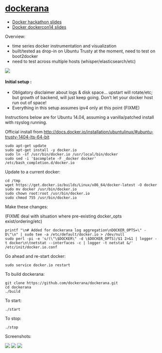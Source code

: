 [dockerana](http://dockerana.com/)
=========

* [Docker hackathon slides](http://dockerana.com/slides.html)
* [Docker dockercon14 slides](http://dockerana.com/demo.html)

Overview:

* time series docker instrumentation and visualization
* built/tested as drop-in on Ubuntu Trusty at the moment, need to test on boot2docker
* need to test across multiple hosts (whisper/elasticsearch/etc)

<img src="http://thecabin.net/sites/default/files/bigfoot.jpg">

#### Initial setup :

* Obligatory disclaimer about logs & disk space... upstart will rotate/etc; but growth of backend, will just keep going. Don't let your docker host run out of space!
* Everything in this setup assumes ipv4 only at this point (FIXME)

Instructions below are for Ubuntu 14.04, assuming a vanilla/patched
install with rsyslog running.

Official install from http://docs.docker.io/installation/ubuntulinux/#ubuntu-trusty-1404-lts-64-bit

```
sudo apt-get update
sudo apt-get install -y docker.io
sudo ln -sf /usr/bin/docker.io /usr/local/bin/docker
sudo sed -i '$acomplete -F _docker docker' /etc/bash_completion.d/docker.io
```

Update to a current docker:

```
cd /tmp
wget https://get.docker.io/builds/Linux/x86_64/docker-latest -O docker
sudo mv docker /usr/bin/docker.io
sudo chown root:root /usr/bin/docker.io
sudo chmod 755 /usr/bin/docker.io
```

Make these changes:

(FIXME deal with situation where pre-existing docker_opts exist/ordering/etc)

```
printf "\n# Added for dockerana log aggregation\nDOCKER_OPTS=\" -D\"\n" | sudo tee -a /etc/default/docker.io > /dev/null
sudo perl -pi -e 's/(\"\$DOCKER\" -d \$DOCKER_OPTS)/$1 2>&1 | logger -t docker\n\tnetstat --interfaces -c | logger -t netstat &/' /etc/init/docker.io.conf

```

Go ahead and re-start docker:

```
sudo service docker.io restart
```

To build dockerana:

```
git clone https://github.com/dockerana/dockerana.git
cd dockerana
./build
```

To start:

```
./start
```

To stop:

```
./stop
```

Screenshots:

<img src="https://github.com/dockerana/dockerana/raw/master/documentation/screenshots/1.png">
<img src="https://github.com/dockerana/dockerana/raw/master/documentation/screenshots/2.png">
<img src="https://github.com/dockerana/dockerana/raw/master/documentation/screenshots/3.png">
